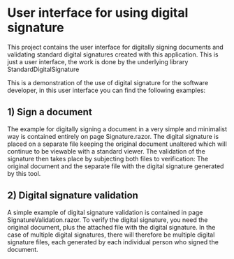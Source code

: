 ﻿# User interface for using digital signature
This project contains the user interface for digitally signing documents and validating standard digital signatures created with this application. This is just a user interface, the work is done by the underlying library StandardDigitalSignature

This is a demonstration of the use of digital signature for the software developer, in this user interface you can find the following examples:

## 1) Sign a document
The example for digitally signing a document in a very simple and minimalist way is contained entirely on page Signature.razor.
The digital signature is placed on a separate file keeping the original document unaltered which will continue to be viewable with a standard viewer. The validation of the signature then takes place by subjecting both files to verification: The original document and the separate file with the digital signature generated by this tool.

## 2) Digital signature validation
A simple example of digital signature validation is contained in page SignatureValidation.razor.
To verify the digital signature, you need the original document, plus the attached file with the digital signature. In the case of multiple digital signatures, there will therefore be multiple digital signature files, each generated by each individual person who signed the document.



